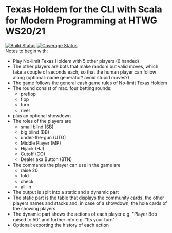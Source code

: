  # Texas Holdem for the CLI with Scala for Modern Programming at HTWG WS20/21
 
 [![Build Status](https://travis-ci.com/Robert-Nickel/scala-texas-holdem.svg?branch=master)](https://travis-ci.com/Robert-Nickel/scala-texas-holdem)
 [![Coverage Status](https://coveralls.io/repos/github/Robert-Nickel/scala-texas-holdem/badge.svg?branch=master)](https://coveralls.io/github/Robert-Nickel/scala-texas-holdem?branch=master)  
 Notes to begin with:
 - Play No-limit Texas Holdem with 5 other players (6 handed)
 - The other players are bots that make random but valid moves, which take a couple of seconds each, so that the human player can follow along (optional: name generator? avoid stupid moves?)
 - The game follows the general cash game rules of No-limit Texas Holdem
 - The round consist of max. four betting rounds:
    - preflop
    - flop
    - turn
    - river
 - plus an optional showdown
 - The roles of the players are
    - small blind (SB)
    - big blind (BB)
    - under-the-gun (UTG)
    - Middle Player (MP)
    - Hijack (HJ)
    - Cutoff (CO)
    - Dealer aka Button (BTN)
- The commands the player can use in the game are
    - raise 20
    - fold
    - check
    - all-in
- The output is split into a static and a dynamic part
- The static part is the table that displays the community cards, the other players names and stacks and, in case of a showdown, the hole cards of the showing players
- The dynamic part shows the actions of each player e.g. "Player Bob raised to 50" and further info e.g. "Its your turn"
- Optional: exporting the history of each action